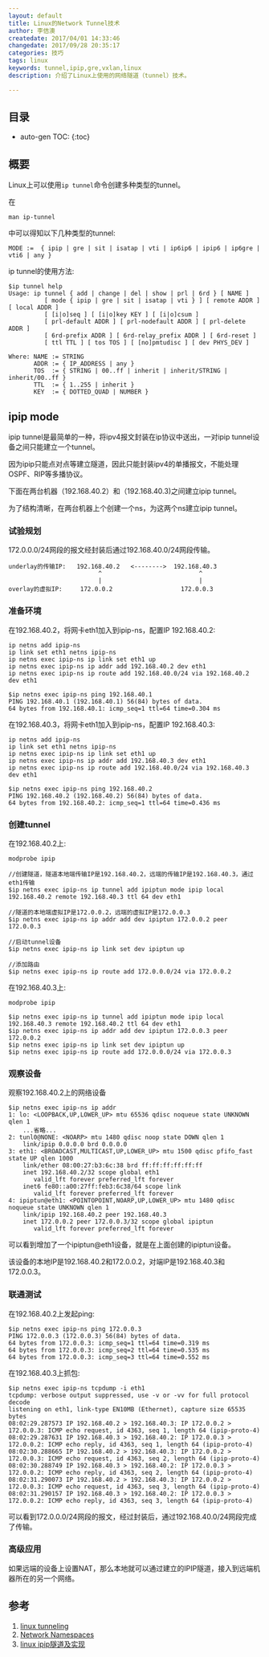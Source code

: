 ```yaml
---
layout: default
title: Linux的Network Tunnel技术
author: 李佶澳
createdate: 2017/04/01 14:33:46
changedate: 2017/09/28 20:35:17
categories: 技巧
tags: linux
keywords: tunnel,ipip,gre,vxlan,linux
description: 介绍了Linux上使用的网络隧道（tunnel）技术。

---
```


## 目录
* auto-gen TOC:
{:toc}

## 概要

Linux上可以使用`ip tunnel`命令创建多种类型的tunnel。

在

	man ip-tunnel

中可以得知以下几种类型的tunnel:

	MODE :=  { ipip | gre | sit | isatap | vti | ip6ip6 | ipip6 | ip6gre | vti6 | any }

ip tunnel的使用方法:

	$ip tunnel help
	Usage: ip tunnel { add | change | del | show | prl | 6rd } [ NAME ]
	          [ mode { ipip | gre | sit | isatap | vti } ] [ remote ADDR ] [ local ADDR ]
	          [ [i|o]seq ] [ [i|o]key KEY ] [ [i|o]csum ]
	          [ prl-default ADDR ] [ prl-nodefault ADDR ] [ prl-delete ADDR ]
	          [ 6rd-prefix ADDR ] [ 6rd-relay_prefix ADDR ] [ 6rd-reset ]
	          [ ttl TTL ] [ tos TOS ] [ [no]pmtudisc ] [ dev PHYS_DEV ]
	
	Where: NAME := STRING
	       ADDR := { IP_ADDRESS | any }
	       TOS  := { STRING | 00..ff | inherit | inherit/STRING | inherit/00..ff }
	       TTL  := { 1..255 | inherit }
	       KEY  := { DOTTED_QUAD | NUMBER }

## ipip mode

ipip tunnel是最简单的一种，将ipv4报文封装在ip协议中送出，一对ipip tunnel设备之间只能建立一个tunnel。

因为ipip只能点对点等建立隧道，因此只能封装ipv4的单播报文，不能处理OSPF、RIP等多播协议。

下面在两台机器（192.168.40.2）和（192.168.40.3)之间建立ipip tunnel。

为了结构清晰，在两台机器上个创建一个ns，为这两个ns建立ipip tunnel。

### 试验规划

172.0.0.0/24网段的报文经封装后通过192.168.40.0/24网段传输。

	underlay的传输IP:   192.168.40.2   <-------->  192.168.40.3
	                         ^                           ^
	                         |                           |
	overlay的虚拟IP:     172.0.0.2                   172.0.0.3

### 准备环境

在192.168.40.2，将网卡eth1加入到ipip-ns，配置IP 192.168.40.2:

	ip netns add ipip-ns
	ip link set eth1 netns ipip-ns
	ip netns exec ipip-ns ip link set eth1 up
	ip netns exec ipip-ns ip addr add 192.168.40.2 dev eth1
	ip netns exec ipip-ns ip route add 192.168.40.0/24 via 192.168.40.2 dev eth1

	$ip netns exec ipip-ns ping 192.168.40.1
	PING 192.168.40.1 (192.168.40.1) 56(84) bytes of data.
	64 bytes from 192.168.40.1: icmp_seq=1 ttl=64 time=0.304 ms

在192.168.40.3，将网卡eth1加入到ipip-ns，配置IP 192.168.40.3:

	ip netns add ipip-ns
	ip link set eth1 netns ipip-ns
	ip netns exec ipip-ns ip link set eth1 up
	ip netns exec ipip-ns ip addr add 192.168.40.3 dev eth1
	ip netns exec ipip-ns ip route add 192.168.40.0/24 via 192.168.40.3 dev eth1

	$ip netns exec ipip-ns ping 192.168.40.2
	PING 192.168.40.2 (192.168.40.2) 56(84) bytes of data.
	64 bytes from 192.168.40.2: icmp_seq=1 ttl=64 time=0.436 ms

### 创建tunnel

在192.168.40.2上:

	modprobe ipip

	//创建隧道，隧道本地端传输IP是192.168.40.2，远端的传输IP是192.168.40.3，通过eth1传输
	$ip netns exec ipip-ns ip tunnel add ipiptun mode ipip local 192.168.40.2 remote 192.168.40.3 ttl 64 dev eth1
	
	//隧道的本地端虚拟IP是172.0.0.2，远端的虚拟IP是172.0.0.3
	$ip netns exec ipip-ns ip addr add dev ipiptun 172.0.0.2 peer 172.0.0.3

	//启动tunnel设备
	$ip netns exec ipip-ns ip link set dev ipiptun up

	//添加路由
	$ip netns exec ipip-ns ip route add 172.0.0.0/24 via 172.0.0.2

在192.168.40.3上:

	modprobe ipip

	$ip netns exec ipip-ns ip tunnel add ipiptun mode ipip local 192.168.40.3 remote 192.168.40.2 ttl 64 dev eth1
	$ip netns exec ipip-ns ip addr add dev ipiptun 172.0.0.3 peer 172.0.0.2
	$ip netns exec ipip-ns ip link set dev ipiptun up
	$ip netns exec ipip-ns ip route add 172.0.0.0/24 via 172.0.0.3

### 观察设备

观察192.168.40.2上的网络设备

	$ip netns exec ipip-ns ip addr
	1: lo: <LOOPBACK,UP,LOWER_UP> mtu 65536 qdisc noqueue state UNKNOWN qlen 1
	    ...省略...
	2: tunl0@NONE: <NOARP> mtu 1480 qdisc noop state DOWN qlen 1
	    link/ipip 0.0.0.0 brd 0.0.0.0
	3: eth1: <BROADCAST,MULTICAST,UP,LOWER_UP> mtu 1500 qdisc pfifo_fast state UP qlen 1000
	    link/ether 08:00:27:b3:6c:38 brd ff:ff:ff:ff:ff:ff
	    inet 192.168.40.2/32 scope global eth1
	       valid_lft forever preferred_lft forever
	    inet6 fe80::a00:27ff:feb3:6c38/64 scope link
	       valid_lft forever preferred_lft forever
	4: ipiptun@eth1: <POINTOPOINT,NOARP,UP,LOWER_UP> mtu 1480 qdisc noqueue state UNKNOWN qlen 1
	    link/ipip 192.168.40.2 peer 192.168.40.3
	    inet 172.0.0.2 peer 172.0.0.3/32 scope global ipiptun
	       valid_lft forever preferred_lft forever

可以看到增加了一个ipiptun@eth1设备，就是在上面创建的ipiptun设备。

该设备的本地IP是192.168.40.2和172.0.0.2，对端IP是192.168.40.3和172.0.0.3。

### 联通测试

在192.168.40.2上发起ping:

	$ip netns exec ipip-ns ping 172.0.0.3
	PING 172.0.0.3 (172.0.0.3) 56(84) bytes of data.
	64 bytes from 172.0.0.3: icmp_seq=1 ttl=64 time=0.319 ms
	64 bytes from 172.0.0.3: icmp_seq=2 ttl=64 time=0.535 ms
	64 bytes from 172.0.0.3: icmp_seq=3 ttl=64 time=0.552 ms

在192.168.40.3上抓包:

	$ip netns exec ipip-ns tcpdump -i eth1
	tcpdump: verbose output suppressed, use -v or -vv for full protocol decode
	listening on eth1, link-type EN10MB (Ethernet), capture size 65535 bytes
	08:02:29.287573 IP 192.168.40.2 > 192.168.40.3: IP 172.0.0.2 > 172.0.0.3: ICMP echo request, id 4363, seq 1, length 64 (ipip-proto-4)
	08:02:29.287631 IP 192.168.40.3 > 192.168.40.2: IP 172.0.0.3 > 172.0.0.2: ICMP echo reply, id 4363, seq 1, length 64 (ipip-proto-4)
	08:02:30.288665 IP 192.168.40.2 > 192.168.40.3: IP 172.0.0.2 > 172.0.0.3: ICMP echo request, id 4363, seq 2, length 64 (ipip-proto-4)
	08:02:30.288749 IP 192.168.40.3 > 192.168.40.2: IP 172.0.0.3 > 172.0.0.2: ICMP echo reply, id 4363, seq 2, length 64 (ipip-proto-4)
	08:02:31.290073 IP 192.168.40.2 > 192.168.40.3: IP 172.0.0.2 > 172.0.0.3: ICMP echo request, id 4363, seq 3, length 64 (ipip-proto-4)
	08:02:31.290157 IP 192.168.40.3 > 192.168.40.2: IP 172.0.0.3 > 172.0.0.2: ICMP echo reply, id 4363, seq 3, length 64 (ipip-proto-4)

可以看到172.0.0.0/24网段的报文，经过封装后，通过192.168.40.0/24网段完成了传输。

### 高级应用

如果远端的设备上设置NAT，那么本地就可以通过建立的IPIP隧道，接入到远端机器所在的另一个网络。

## 参考

1. [linux tunneling][1]
2. [Network Namespaces][2]
3. [linux ipip隧道及实现][3]

[1]: https://wiki.linuxfoundation.org/networking/tunneling  "linux tunneling" 
[2]: https://lwn.net/Articles/580893/ "Network Namespaces"
[3]: http://www.361way.com/linux-tunnel/5199.html  "linux ipip隧道及实现"
